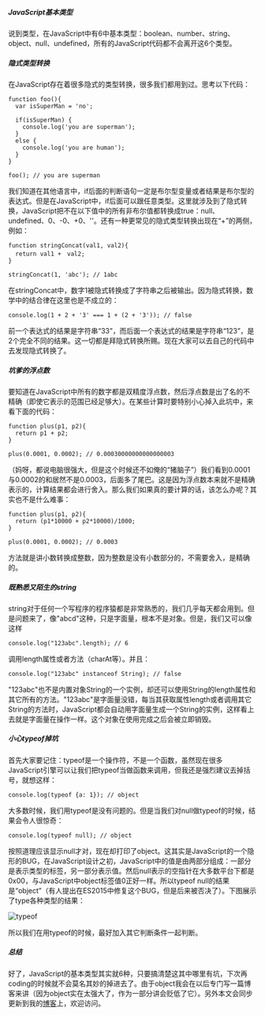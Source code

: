 ##### JavaScript基本类型
说到类型，在JavaScript中有6中基本类型：boolean、number、string、object、null、undefined，所有的JavaScript代码都不会离开这6个类型。

##### 隐式类型转换
在JavaScript存在着很多隐式的类型转换，很多我们都用到过。思考以下代码：

```
function foo(){
  var isSuperMan = 'no';

  if(isSuperMan) {
    console.log('you are superman');
  }
  else {
    console.log('you are human');
  }
}

foo(); // you are superman
```

我们知道在其他语言中，if后面的判断语句一定是布尔型变量或者结果是布尔型的表达式。但是在JavaScript中，if后面可以跟任意类型。这里就涉及到了隐式转换，JavaScript把不在以下值中的所有非布尔值都转换成true：null、undefined、0、-0、+0、''。还有一种更常见的隐式类型转换出现在“+”的两侧，例如：

```
function stringConcat(val1, val2){
  return val1 +　val2;
}

stringConcat(1, 'abc'); // 1abc
```

在stringConcat中，数字1被隐式转换成了字符串之后被输出。因为隐式转换，数学中的结合律在这里也是不成立的：

```
console.log(1 + 2 + '3' === 1 + (2 + '3')); // false
```
前一个表达式的结果是字符串“33”，而后面一个表达式的结果是字符串“123”，是2个完全不同的结果。这一切都是拜隐式转换所赐。现在大家可以去自己的代码中去发现隐式转换了。

##### 坑爹的浮点数
要知道在JavaScript中所有的数字都是双精度浮点数，然后浮点数是出了名的不精确（即使它表示的范围已经足够大）。在某些计算时要特别小心掉入此坑中，来看下面的代码：

```
function plus(p1, p2){
  return p1 + p2;
}

plus(0.0001, 0.0002); // 0.00030000000000000003
```

（妈呀，都说电脑很强大，但是这个时候还不如俺的“猪脑子”）我们看到0.0001与0.0002的和居然不是0.0003，后面多了尾巴。这是因为浮点数本来就不是精确表示的，计算结果都会进行舍入。那么我们如果真的要计算的话，该怎么办呢？其实也不是什么难事：

```
function plus(p1, p2){
  return (p1*10000 + p2*10000)/1000;
}

plus(0.0001, 0.0002); // 0.0003
```

方法就是讲小数转换成整数，因为整数是没有小数部分的，不需要舍入，是精确的。

##### 既熟悉又陌生的string
string对于任何一个写程序的程序猿都是非常熟悉的，我们几乎每天都会用到。但是问题来了，像"abcd"这种，只是字面量，根本不是对象。但是，我们又可以像这样

```
console.log("123abc".length); // 6
```

调用length属性或者方法（charAt等）。并且：

```
console.log("123abc" instanceof String); // false
```

"123abc"也不是内置对象String的一个实例，却还可以使用String的length属性和其它所有的方法。"123abc"是字面量没错，每当其获取属性length或者调用其它String的方法时，JavaScript都会自动用字面量生成一个String的实例，这样看上去就是字面量在操作一样。这个对象在使用完成之后会被立即销毁。

##### 小心typeof掉坑
首先大家要记住：typeof是一个操作符，不是一个函数，虽然现在很多JavaScript引擎可以让我们把typeof当做函数来调用，但我还是强烈建议去掉括号，就想这样：

```
console.log(typeof {a: 1}); // object
```

大多数时候，我们用typeof是没有问题的。但是当我们对null做typeof的时候，结果会令人很惊奇：

```
console.log(typeof null); // object
```

按照道理应该显示null才对，现在却打印了object。这其实是JavaScript的一个隐形的BUG，在JavaScript设计之初，JavaScript中的值是由两部分组成：一部分是表示类型的标签，另一部分表示值。然后null表示的空指针在大多数平台下都是0x00，与JavaScript中object标签值0正好一样。所以typeof null的结果是“object”（有人提出在ES2015中修复这个BUG，但是后来被否决了）。下图展示了type各种类型的结果：

![typeof](http://120.27.119.47/content/images/manual/typeof.png)

所以我们在用typeof的时候，最好加入其它判断条件一起判断。

##### 总结
好了，JavaScript的基本类型其实就6种，只要搞清楚这其中哪里有坑，下次再coding的时候就不会莫名其妙的掉进去了。由于object我会在以后专门写一篇博客来讲（因为object实在太强大了，作为一部分讲会贬低了它）。另外本文会同步更新到我的[博客](http://sunweifeng.cn/javascript-type/)上，欢迎访问。
